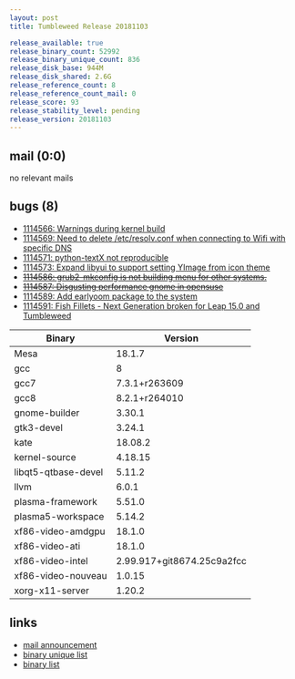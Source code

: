 ```yaml
---
layout: post
title: Tumbleweed Release 20181103

release_available: true
release_binary_count: 52992
release_binary_unique_count: 836
release_disk_base: 944M
release_disk_shared: 2.6G
release_reference_count: 8
release_reference_count_mail: 0
release_score: 93
release_stability_level: pending
release_version: 20181103
---
```


## mail (0:0)

no relevant mails

## bugs (8)

<!--more-->

- [1114566: Warnings during kernel build](https://bugzilla.opensuse.org/show_bug.cgi?id=1114566)
- [1114569: Need to delete /etc/resolv.conf when connecting to Wifi with specific DNS](https://bugzilla.opensuse.org/show_bug.cgi?id=1114569)
- [1114571: python-textX not reproducible](https://bugzilla.opensuse.org/show_bug.cgi?id=1114571)
- [1114573: Expand libyui to support setting YImage from icon theme](https://bugzilla.opensuse.org/show_bug.cgi?id=1114573)
- ~~[1114586: grub2-mkconfig is not building menu for other systems.](https://bugzilla.opensuse.org/show_bug.cgi?id=1114586)~~
- ~~[1114587: Disgusting performance gnome in opensuse](https://bugzilla.opensuse.org/show_bug.cgi?id=1114587)~~
- [1114589: Add earlyoom package to the system](https://bugzilla.opensuse.org/show_bug.cgi?id=1114589)
- [1114591: Fish Fillets - Next Generation broken for Leap 15.0 and Tumbleweed](https://bugzilla.opensuse.org/show_bug.cgi?id=1114591)

Binary | Version
--- | ---
Mesa | 18.1.7
gcc | 8
gcc7 | 7.3.1+r263609
gcc8 | 8.2.1+r264010
gnome-builder | 3.30.1
gtk3-devel | 3.24.1
kate | 18.08.2
kernel-source | 4.18.15
libqt5-qtbase-devel | 5.11.2
llvm | 6.0.1
plasma-framework | 5.51.0
plasma5-workspace | 5.14.2
xf86-video-amdgpu | 18.1.0
xf86-video-ati | 18.1.0
xf86-video-intel | 2.99.917+git8674.25c9a2fcc
xf86-video-nouveau | 1.0.15
xorg-x11-server | 1.20.2

## links

- [mail announcement](https://lists.opensuse.org/opensuse-factory/2018-11/msg00008.html)
- [binary unique list](http://download.tumbleweed.boombatower.com/20181103/rpm.unique.list)
- [binary list](http://download.tumbleweed.boombatower.com/20181103/rpm.list)
